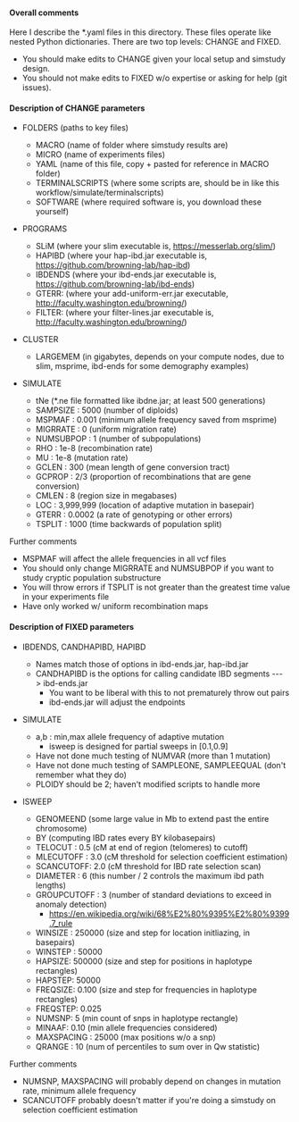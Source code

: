 #### Overall comments

Here I describe the *.yaml files in this directory.
These files operate like nested Python dictionaries.
There are two top levels: CHANGE and FIXED.
- You should make edits to CHANGE given your local setup and simstudy design.
- You should not make edits to FIXED w/o expertise or asking for help (git issues).

#### Description of CHANGE parameters

- FOLDERS (paths to key files)
    - MACRO (name of folder where simstudy results are)
    - MICRO (name of experiments files)
    - YAML (name of this file, copy + pasted for reference in MACRO folder)
    - TERMINALSCRIPTS (where some scripts are, should be in like this workflow/simulate/terminalscripts)
    - SOFTWARE (where required software is, you download these yourself)

- PROGRAMS
    - SLiM (where your slim executable is, https://messerlab.org/slim/)
    - HAPIBD (where your hap-ibd.jar executable is, https://github.com/browning-lab/hap-ibd)
    - IBDENDS (where your ibd-ends.jar executable is, https://github.com/browning-lab/ibd-ends)
    - GTERR: (where your add-uniform-err.jar executable, http://faculty.washington.edu/browning/)
    - FILTER: (where your filter-lines.jar executable is, http://faculty.washington.edu/browning/)

- CLUSTER
    - LARGEMEM (in gigabytes, depends on your compute nodes, due to slim, msprime, ibd-ends for some demography examples)

- SIMULATE
    - tNe (*.ne file formatted like ibdne.jar; at least 500 generations)
    - SAMPSIZE : 5000 (number of diploids)
    - MSPMAF : 0.001 (minimum allele frequency saved from msprime)
    - MIGRRATE : 0 (uniform migration rate)
    - NUMSUBPOP : 1 (number of subpopulations)
    - RHO : 1e-8 (recombination rate)
    - MU : 1e-8 (mutation rate)
    - GCLEN : 300 (mean length of gene conversion tract)
    - GCPROP : 2/3 (proportion of recombinations that are gene conversion)
    - CMLEN : 8 (region size in megabases)
    - LOC : 3,999,999 (location of adaptive mutation in basepair)
    - GTERR : 0.0002 (a rate of genotyping or other errors)
    - TSPLIT : 1000 (time backwards of population split)

Further comments
- MSPMAF will affect the allele frequencies in all vcf files
- You should only change MIGRRATE and NUMSUBPOP if you want to study cryptic population substructure
- You will throw errors if TSPLIT is not greater than the greatest time value in your experiments file
- Have only worked w/ uniform recombination maps

#### Description of FIXED parameters
- IBDENDS, CANDHAPIBD, HAPIBD
    - Names match those of options in ibd-ends.jar, hap-ibd.jar
    - CANDHAPIBD is the options for calling candidate IBD segments ---> ibd-ends.jar
        - You want to be liberal with this to not prematurely throw out pairs
        - ibd-ends.jar will adjust the endpoints

- SIMULATE
    - a,b : min,max allele frequency of adaptive mutation
        - isweep is designed for partial sweeps in [0.1,0.9]
    - Have not done much testing of NUMVAR (more than 1 mutation)
    - Have not done much testing  of SAMPLEONE, SAMPLEEQUAL (don't remember what they do)
    - PLOIDY should be 2;  haven't modified scripts to handle more

- ISWEEP
    - GENOMEEND (some large value in Mb to extend past the entire chromosome)
    - BY (computing IBD rates every BY kilobasepairs)
    - TELOCUT : 0.5 (cM at end of region (telomeres) to cutoff)
    - MLECUTOFF : 3.0 (cM threshold for selection coefficient estimation)
    - SCANCUTOFF: 2.0 (cM threshold for IBD rate selection scan)
    - DIAMETER : 6 (this number / 2 controls the maximum ibd path lengths)
    - GROUPCUTOFF : 3 (number of standard deviations to exceed in anomaly detection)
        - https://en.wikipedia.org/wiki/68%E2%80%9395%E2%80%9399.7_rule
    - WINSIZE : 250000 (size and step for location initliazing, in basepairs)
    - WINSTEP : 50000
    - HAPSIZE: 500000 (size and step for positions in haplotype rectangles)
    - HAPSTEP: 50000
    - FREQSIZE: 0.100 (size and step for frequencies in haplotype rectangles)
    - FREQSTEP: 0.025
    - NUMSNP: 5 (min count of snps in haplotype rectangle)
    - MINAAF: 0.10 (min allele frequencies considered)
    - MAXSPACING : 25000 (max positions w/o a snp)
    - QRANGE : 10 (num of percentiles to sum over in Qw statistic)


Further comments
- NUMSNP, MAXSPACING will probably depend on changes in mutation rate, minimum allele frequency
- SCANCUTOFF probably doesn't matter if you're doing a simstudy on selection coefficient estimation
